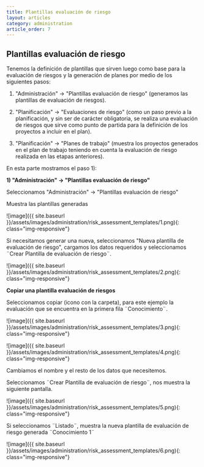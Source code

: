 ```yaml
---
title: Plantillas evaluación de riesgo
layout: articles
category: administration
article_order: 7
---
```

## Plantillas evaluación de riesgo

Tenemos la definición de plantillas que sirven luego como base para la evaluación de riesgos y la generación de planes por medio de los siguientes pasos:

1. "Administración" -> "Plantillas evaluación de riesgo" (generamos las plantillas de evaluación de riesgos).

2. "Planificación" -> "Evaluaciones de riesgo" (como un paso previo a la planificación, y sin ser de carácter obligatoria, se realiza una evaluación de riesgos que sirve como punto de partida para la definición de los proyectos a incluir en el plan).

3. "Planificación" -> "Planes de trabajo" (muestra los proyectos generados en el plan de trabajo teniendo en cuenta la evaluación de riesgo realizada en las etapas anteriores).

En esta parte mostramos el paso 1):

**1) "Administración" -> "Plantillas evaluación de riesgo"**

Seleccionamos "Administración" -> "Plantillas evaluación de riesgo"

Muestra las plantillas generadas

![image]({{ site.baseurl }}/assets/images/administration/risk_assessment_templates/1.png){: class="img-responsive"}

Si necesitamos generar una nueva, seleccionamos "Nueva plantilla de evaluación de riesgo", cargamos los datos requeridos y seleccionamos ¨Crear Plantilla de evaluación de riesgo¨.

![image]({{ site.baseurl }}/assets/images/administration/risk_assessment_templates/2.png){: class="img-responsive"}

**Copiar una plantilla evaluación de riesgos**

Seleccionamos copiar (icono con la carpeta), para este ejemplo la evaluación que se encuentra en la primera fila ¨Conocimiento¨.

![image]({{ site.baseurl }}/assets/images/administration/risk_assessment_templates/3.png){: class="img-responsive"}

![image]({{ site.baseurl }}/assets/images/administration/risk_assessment_templates/4.png){: class="img-responsive"}

Cambiamos el nombre y el resto de los datos que necesitemos.

Seleccionamos ¨Crear Plantilla de evaluación de riesgo¨, nos muestra la siguiente pantalla.

![image]({{ site.baseurl }}/assets/images/administration/risk_assessment_templates/5.png){: class="img-responsive"}

Si seleccionamos ¨Listado¨, muestra la nueva plantilla de evaluación de riesgo generada ¨Conocimiento 1¨

![image]({{ site.baseurl }}/assets/images/administration/risk_assessment_templates/6.png){: class="img-responsive"}



